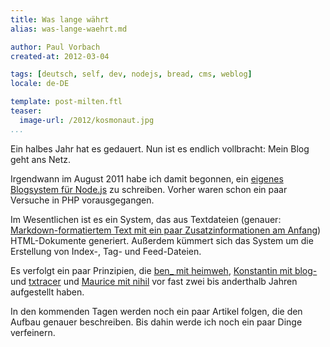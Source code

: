 ```yaml
---
title: Was lange währt
alias: was-lange-waehrt.md

author: Paul Vorbach
created-at: 2012-03-04

tags: [deutsch, self, dev, nodejs, bread, cms, weblog]
locale: de-DE

template: post-milten.ftl
teaser:
  image-url: /2012/kosmonaut.jpg
...
```


Ein halbes Jahr hat es gedauert. Nun ist es endlich vollbracht: Mein Blog geht
ans Netz.

Irgendwann im August 2011 habe ich damit begonnen, ein [eigenes Blogsystem für
Node.js][bread] zu schreiben. Vorher waren schon ein paar Versuche in PHP
vorausgegangen.

Im Wesentlichen ist es ein System, das aus Textdateien (genauer:
[Markdown-formatiertem Text mit ein paar Zusatzinformationen am Anfang][txt])
HTML-Dokumente generiert. Außerdem kümmert sich das System um die Erstellung von
Index-, Tag- und Feed-Dateien.

Es verfolgt ein paar Prinzipien, die [ben\_ mit heimweh][heimweh],
[Konstantin mit blog-][blogracer] und [txtracer][] und
[Maurice mit nihil][nihil] vor fast zwei bis anderthalb Jahren aufgestellt
haben.

In den kommenden Tagen werden noch ein paar Artikel folgen, die den Aufbau
genauer beschreiben. Bis dahin werde ich noch ein paar Dinge verfeinern.


[bread]: https://github.com/pvorb/node-bread
[txt]: /posts/2012s/2012/was-lange-waehrt.txt
[heimweh]: https://anmutunddemut.de/2010/05/23/heimweh-20-die-ziele.html
[blogracer]: http://konnexus.net/lexicon/blogracer
[txtracer]: http://konnexus.net/lexicon/txtracer
[nihil]: http://blog.fymmie.de/thema/nihil
